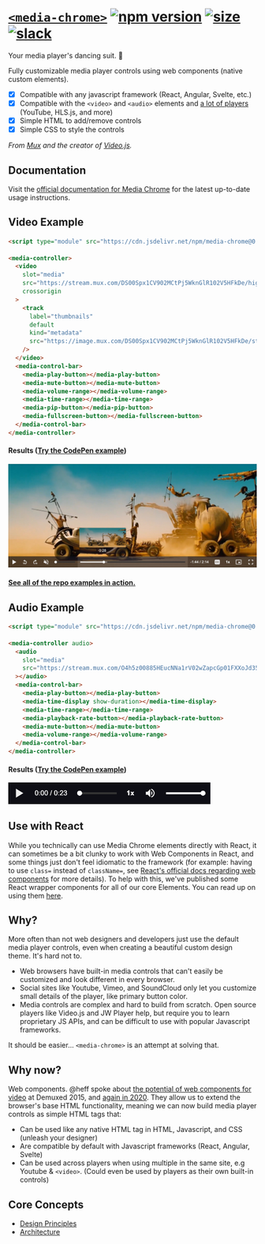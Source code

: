 # [`<media-chrome>`](https://media-chrome.org) [![npm version](https://img.shields.io/npm/v/media-chrome)](http://npmjs.org/media-chrome) [![size](https://img.shields.io/bundlephobia/minzip/media-chrome?label=size)](https://bundlephobia.com/result?p=media-chrome) [![slack](https://img.shields.io/badge/slack-%23media--chrome-pink)](https://video-dev.fly.dev/)

Your media player's dancing suit. :man_dancing:

Fully customizable media player controls using web components (native custom elements).

- [x] Compatible with any javascript framework (React, Angular, Svelte, etc.)
- [x] Compatible with the `<video>` and `<audio>` elements and [a lot of players](https://media-chrome.org/en/media-slot) (YouTube, HLS.js, and more)
- [x] Simple HTML to add/remove controls
- [x] Simple CSS to style the controls

_From [Mux](https://mux.com?utm_source=github&utm_medium=social&utm_campaign=media-chrome) and the creator of [Video.js](https://videojs.com/)._

## Documentation

Visit the [official documentation for Media Chrome](https://media-chrome.org/en/get-started) for the latest up-to-date usage instructions.

## Video Example

```html
<script type="module" src="https://cdn.jsdelivr.net/npm/media-chrome@0.17/+esm"></script>

<media-controller>
  <video
    slot="media"
    src="https://stream.mux.com/DS00Spx1CV902MCtPj5WknGlR102V5HFkDe/high.mp4"
    crossorigin
  >
    <track
      label="thumbnails"
      default
      kind="metadata"
      src="https://image.mux.com/DS00Spx1CV902MCtPj5WknGlR102V5HFkDe/storyboard.vtt"
    />
  </video>
  <media-control-bar>
    <media-play-button></media-play-button>
    <media-mute-button></media-mute-button>
    <media-volume-range></media-volume-range>
    <media-time-range></media-time-range>
    <media-pip-button></media-pip-button>
    <media-fullscreen-button></media-fullscreen-button>
  </media-control-bar>
</media-controller>
```

#### Results (<a href="https://codepen.io/heff/pen/ZEGdBzN?editors=1000" target="_blank">Try the CodePen example</a>)

<a href="https://codepen.io/heff/pen/ZEGdBzN?editors=1000" target="_blank">
  <img width="890" alt="Media Chrome Video Player Demo" src="./docs/public/assets/media-chrome-video-player.jpeg">
</a>

#### <a href="https://media-chrome.mux.dev/examples/" target="_blank">See all of the repo examples in action.</a>

## Audio Example

```html
<script type="module" src="https://cdn.jsdelivr.net/npm/media-chrome@0.17/+esm"></script>

<media-controller audio>
  <audio
    slot="media"
    src="https://stream.mux.com/O4h5z00885HEucNNa1rV02wZapcGp01FXXoJd35AHmGX7g/audio.m4a"
  ></audio>
  <media-control-bar>
    <media-play-button></media-play-button>
    <media-time-display show-duration></media-time-display>
    <media-time-range></media-time-range>
    <media-playback-rate-button></media-playback-rate-button>
    <media-mute-button></media-mute-button>
    <media-volume-range></media-volume-range>
  </media-control-bar>
</media-controller>
```

#### Results (<a href="https://codepen.io/heff/pen/wvdyNWd?editors=1000" target="_blank">Try the CodePen example</a>)

<a href="https://codepen.io/heff/pen/wvdyNWd?editors=1000" target="_blank">
  <img width="410" alt="Media Chrome Audio Player Demo" src="./docs/public/assets/media-chrome-audio-player.png">
</a>

## Use with React

While you technically can use Media Chrome elements directly with React, it can sometimes be a bit clunky to work with Web Components in React, and some things just don't feel idiomatic to the framework (for example: having to use `class=` instead of `className=`, see [React's official docs regarding web components](https://reactjs.org/docs/web-components.html) for more details). To help with this, we've published some React wrapper components for all of our core Elements. You can read up on using them [here](https://media-chrome.org/en/react).

## Why?

More often than not web designers and developers just use the default media player controls, even when creating a beautiful custom design theme. It's hard not to.

- Web browsers have built-in media controls that can't easily be customized and look different in every browser.
- Social sites like Youtube, Vimeo, and SoundCloud only let you customize small details of the player, like primary button color.
- Media controls are complex and hard to build from scratch. Open source players like Video.js and JW Player help, but require you to learn proprietary JS APIs, and can be difficult to use with popular Javascript frameworks.

It should be easier... `<media-chrome>` is an attempt at solving that.

## Why now?

Web components. @heff spoke about [the potential of web components for video](https://youtu.be/TwnygSWmToc?t=859) at Demuxed 2015, and [again in 2020](https://www.youtube.com/watch?v=qMcNDWyRw20). They allow us to extend the browser's base HTML functionality, meaning we can now build media player controls as simple HTML tags that:

- Can be used like any native HTML tag in HTML, Javascript, and CSS (unleash your designer)
- Are compatible by default with Javascript frameworks (React, Angular, Svelte)
- Can be used across players when using multiple in the same site, e.g Youtube & `<video>`. (Could even be used by players as their own built-in controls)

## Core Concepts

- [Design Principles](https://media-chrome.org/en/design-principles)
- [Architecture](https://media-chrome.org/en/architecture)
